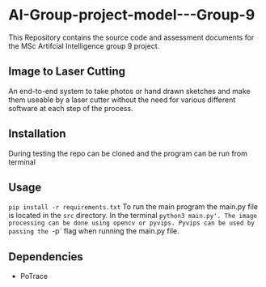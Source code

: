 # AI-Group-project-model---Group-9

This Repository contains the source code and assessment documents for the MSc Artifcial Intelligence group 9 project.

## Image to Laser Cutting

An end-to-end system to take photos or hand drawn sketches and make them useable by a laser cutter without the need for various different software at each step of the process.

## Installation

During testing the repo can be cloned and the program can be run from terminal

## Usage

`pip install -r requirements.txt`
To run the main program the main.py file is located in the `src` directory. In the terminal `python3 main.py'.
The image processing can be done using opencv or pyvips. Pyvips can be used by passing the `-p` flag when running the main.py file.

## Dependencies

- PoTrace
